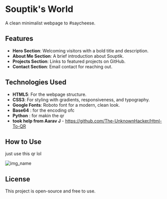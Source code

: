 
# Souptik's World

A clean minimalist webpage to #saycheese.

## Features
- **Hero Section**: Welcoming visitors with a bold title and description.
- **About Me Section**: A brief introduction about Souptik.
- **Projects Section**: Links to featured projects on GitHub.
- **Contact Section**: Email contact for reaching out.


## Technologies Used
- **HTML5**: For the webpage structure.
- **CSS3**: For styling with gradients, responsiveness, and typography.
- **Google Fonts**: Roboto font for a modern, clean look.
- **Base64** : for the encoding ofc
- **Python** : for makin the qr
- **took help from Aarav J** - https://github.com/The-UnknownHacker/Html-To-QR

## How to Use
just use this qr lol 


![img_name](https://github.com/user-attachments/assets/fb0210ca-f845-40d6-b5c6-ca2bd804c8e0)


## License
This project is open-source and free to use.
